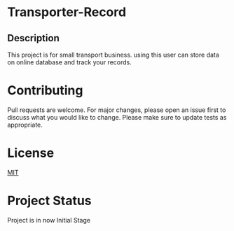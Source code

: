 # Transporter-Record

## Description
This project is for small transport business. using this user can store data on online database and track your records.

# Contributing
Pull requests are welcome. For major changes, please open an issue first to discuss what you would like to change.
Please make sure to update tests as appropriate.

# License
[MIT](https://github.com/Ri2rathod/Transporter-Record/blob/main/LICENSE)

# Project Status
Project is in now Initial Stage

